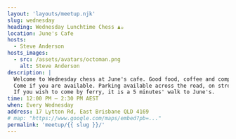```yaml
---
layout: 'layouts/meetup.njk'
slug: wednesday
heading: Wednesday Lunchtime Chess ♟️☕
location: June's Cafe
hosts:
  - Steve Anderson
hosts_images:
  - src: /assets/avatars/octoman.png
    alt: Steve Anderson
description: |
  Welcome to Wednesday chess at June's cafe. Good food, coffee and company. We usually expect 6 or more participants. <br />
  Come if you are available. Parking available across the road, on street or at the Mowbray Park ferry. <br />
  If you wish to come by ferry, it is a 5 minutes' walk to June's.
time: 12:00 PM – 2:30 PM AEST
when: Every Wednesday
address: 17 Lytton Rd, East Brisbane QLD 4169
# map: "https://www.google.com/maps/embed?pb=..."
permalink: 'meetup/{{ slug }}/'
---
```

